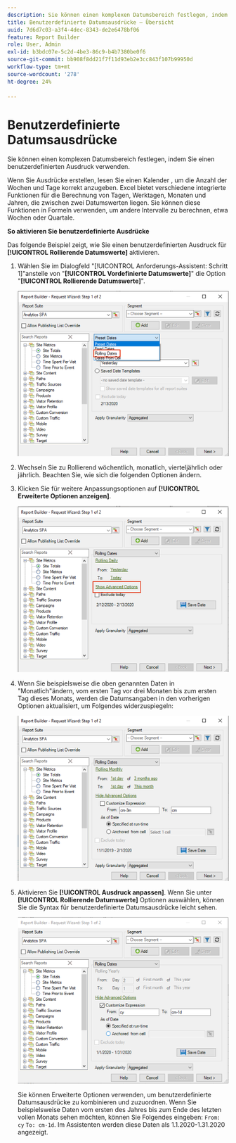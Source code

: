 ```yaml
---
description: Sie können einen komplexen Datumsbereich festlegen, indem Sie einen benutzerdefinierten Ausdruck verwenden.
title: Benutzerdefinierte Datumsausdrücke – Übersicht
uuid: 7d6d7c03-a3f4-4dec-8343-de2e6478bf06
feature: Report Builder
role: User, Admin
exl-id: b3bdc07e-5c2d-4be3-86c9-b4b7380be0f6
source-git-commit: bb908f8dd21f7f11d93eb2e3cc843f107b99950d
workflow-type: tm+mt
source-wordcount: '278'
ht-degree: 24%

---
```


# Benutzerdefinierte Datumsausdrücke

Sie können einen komplexen Datumsbereich festlegen, indem Sie einen benutzerdefinierten Ausdruck verwenden.

Wenn Sie Ausdrücke erstellen, lesen Sie einen Kalender , um die Anzahl der Wochen und Tage korrekt anzugeben. Excel bietet verschiedene integrierte Funktionen für die Berechnung von Tagen, Werktagen, Monaten und Jahren, die zwischen zwei Datumswerten liegen. Sie können diese Funktionen in Formeln verwenden, um andere Intervalle zu berechnen, etwa Wochen oder Quartale.

**So aktivieren Sie benutzerdefinierte Ausdrücke**

Das folgende Beispiel zeigt, wie Sie einen benutzerdefinierten Ausdruck für **[!UICONTROL Rollierende Datumswerte]** aktivieren.

1. Wählen Sie im Dialogfeld &quot;[!UICONTROL Anforderungs-Assistent: Schritt 1]&quot;anstelle von &quot;**[!UICONTROL Vordefinierte Datumswerte]**&quot; die Option &quot;**[!UICONTROL Rollierende Datumswerte]**&quot;.

   ![ Screenshot mit ausgewählten rollierenden Datumswerten.](assets/rolldates1.png)

1. Wechseln Sie zu Rollierend wöchentlich, monatlich, vierteljährlich oder jährlich. Beachten Sie, wie sich die folgenden Optionen ändern.
1. Klicken Sie für weitere Anpassungsoptionen auf **[!UICONTROL Erweiterte Optionen anzeigen]**.

   ![ Screenshot, in dem die erweiterten Optionen anzeigen hervorgehoben werden.](assets/rolldates2.png)

1. Wenn Sie beispielsweise die oben genannten Daten in &quot;Monatlich&quot;ändern, vom ersten Tag vor drei Monaten bis zum ersten Tag dieses Monats, werden die Datumsangaben in den vorherigen Optionen aktualisiert, um Folgendes widerzuspiegeln:

   ![Screenshot mit den rollierenden Daten vom ersten Tag vor drei Monaten bis zum ersten Tag dieses Monats.](assets/rolldatesfor3.png)

1. Aktivieren Sie **[!UICONTROL Ausdruck anpassen]**. Wenn Sie unter **[!UICONTROL Rollierende Datumswerte]** Optionen auswählen, können Sie die Syntax für benutzerdefinierte Datumsausdrücke leicht sehen.

   ![ Screenshot mit ausgewähltem Ausdruck anpassen.](assets/rolldatesfor5.png)

   Sie können Erweiterte Optionen verwenden, um benutzerdefinierte Datumsausdrücke zu kombinieren und zuzuordnen. Wenn Sie beispielsweise Daten vom ersten des Jahres bis zum Ende des letzten vollen Monats sehen möchten, können Sie Folgendes eingeben: `From: cy` `To: cm-1d`. Im Assistenten werden diese Daten als 1.1.2020-1.31.2020 angezeigt.
